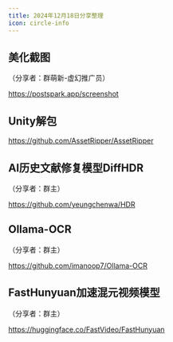 ```yaml
---
title: 2024年12月18日分享整理
icon: circle-info
---
```


## 美化截图

（分享者：群萌新-虚幻推广员）

https://postspark.app/screenshot

## Unity解包

https://github.com/AssetRipper/AssetRipper

## AI历史文献修复模型DiffHDR

（分享者：群主）

https://github.com/yeungchenwa/HDR

## Ollama-OCR

（分享者：群主）

https://github.com/imanoop7/Ollama-OCR

## FastHunyuan加速混元视频模型

（分享者：群主）

https://huggingface.co/FastVideo/FastHunyuan


